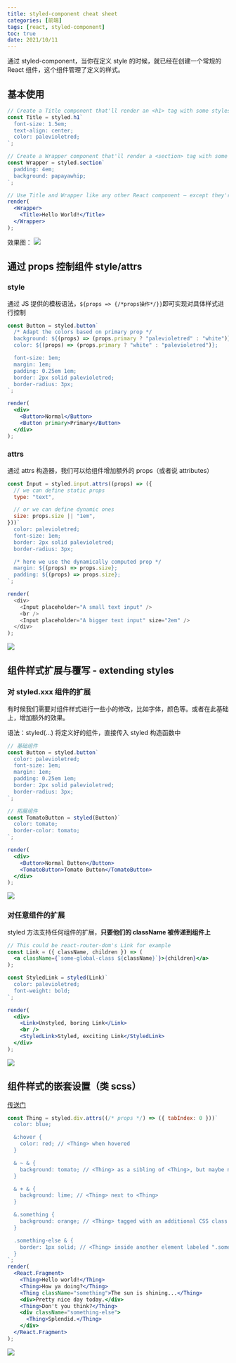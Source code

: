 ```yaml
---
title: styled-component cheat sheet
categories: [前端]
tags: [react, styled-component]
toc: true
date: 2021/10/11
---
```


通过 styled-component，当你在定义 style 的时候，就已经在创建一个常规的 React 组件，这个组件管理了定义的样式。

<!-- more -->

## 基本使用

```jsx
// Create a Title component that'll render an <h1> tag with some styles
const Title = styled.h1`
  font-size: 1.5em;
  text-align: center;
  color: palevioletred;
`;

// Create a Wrapper component that'll render a <section> tag with some styles
const Wrapper = styled.section`
  padding: 4em;
  background: papayawhip;
`;

// Use Title and Wrapper like any other React component – except they're styled!
render(
  <Wrapper>
    <Title>Hello World!</Title>
  </Wrapper>
);
```

效果图：
![](/images/styled-components/01.png)

## 通过 props 控制组件 style/attrs

### style

通过 JS 提供的模板语法，`${props => {/*props操作*/}}`即可实现对具体样式进行控制

```jsx
const Button = styled.button`
  /* Adapt the colors based on primary prop */
  background: ${(props) => (props.primary ? "palevioletred" : "white")};
  color: ${(props) => (props.primary ? "white" : "palevioletred")};

  font-size: 1em;
  margin: 1em;
  padding: 0.25em 1em;
  border: 2px solid palevioletred;
  border-radius: 3px;
`;

render(
  <div>
    <Button>Normal</Button>
    <Button primary>Primary</Button>
  </div>
);
```

### attrs

通过 attrs 构造器，我们可以给组件增加额外的 props（或者说 attributes）

```js
const Input = styled.input.attrs((props) => ({
  // we can define static props
  type: "text",

  // or we can define dynamic ones
  size: props.size || "1em",
}))`
  color: palevioletred;
  font-size: 1em;
  border: 2px solid palevioletred;
  border-radius: 3px;

  /* here we use the dynamically computed prop */
  margin: ${(props) => props.size};
  padding: ${(props) => props.size};
`;

render(
  <div>
    <Input placeholder="A small text input" />
    <br />
    <Input placeholder="A bigger text input" size="2em" />
  </div>
);
```

![](/images/styled-components/03.png)

## 组件样式扩展与覆写 - extending styles

### 对 styled.xxx 组件的扩展

有时候我们需要对组件样式进行一些小的修改，比如字体，颜色等。或者在此基础上，增加额外的效果。

语法：styled(...)
将定义好的组件，直接传入 styled 构造函数中

```jsx
// 基础组件
const Button = styled.button`
  color: palevioletred;
  font-size: 1em;
  margin: 1em;
  padding: 0.25em 1em;
  border: 2px solid palevioletred;
  border-radius: 3px;
`;

// 拓展组件
const TomatoButton = styled(Button)`
  color: tomato;
  border-color: tomato;
`;

render(
  <div>
    <Button>Normal Button</Button>
    <TomatoButton>Tomato Button</TomatoButton>
  </div>
);
```

![](/images/styled-components/02.png)

### 对任意组件的扩展

styled 方法支持任何组件的扩展，**只要他们的 className 被传递到组件上**

```jsx
// This could be react-router-dom's Link for example
const Link = ({ className, children }) => (
  <a className={`some-global-class ${className}`}>{children}</a>
);

const StyledLink = styled(Link)`
  color: palevioletred;
  font-weight: bold;
`;

render(
  <div>
    <Link>Unstyled, boring Link</Link>
    <br />
    <StyledLink>Styled, exciting Link</StyledLink>
  </div>
);
```

![](/images/styled-components/03.png)

## 组件样式的嵌套设置（类 scss）

[传送门](https://styled-components.com/docs/basics#pseudoelements-pseudoselectors-and-nesting)

```jsx
const Thing = styled.div.attrs((/* props */) => ({ tabIndex: 0 }))`
  color: blue;

  &:hover {
    color: red; // <Thing> when hovered
  }

  & ~ & {
    background: tomato; // <Thing> as a sibling of <Thing>, but maybe not directly next to it
  }

  & + & {
    background: lime; // <Thing> next to <Thing>
  }

  &.something {
    background: orange; // <Thing> tagged with an additional CSS class ".something"
  }

  .something-else & {
    border: 1px solid; // <Thing> inside another element labeled ".something-else"
  }
`;
render(
  <React.Fragment>
    <Thing>Hello world!</Thing>
    <Thing>How ya doing?</Thing>
    <Thing className="something">The sun is shining...</Thing>
    <div>Pretty nice day today.</div>
    <Thing>Don't you think?</Thing>
    <div className="something-else">
      <Thing>Splendid.</Thing>
    </div>
  </React.Fragment>
);
```

![](/images/styled-components/05.png)
